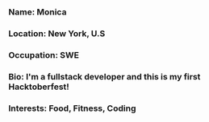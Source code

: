 ### Name: Monica
### Location: New York, U.S
### Occupation: SWE
### Bio: I'm a fullstack developer and this is my first Hacktoberfest!
### Interests: Food, Fitness, Coding